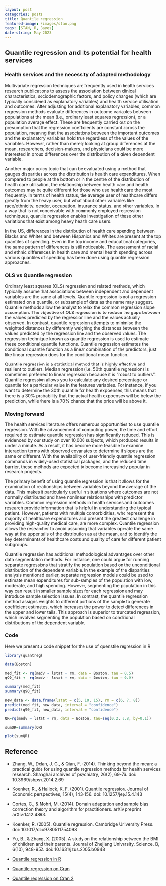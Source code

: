 ```yaml
---
layout: post
categories: posts
title: Quantile regression
featured-image: /images/stan.png
tags: [STAN, R, Bayes]
date-string: May 2023
---
```

## Quantile regression and its potential for health services

### Health services and the necessity of adapted methodology

Multivariate regression techniques are frequently used in health services research publications to assess the association between clinical characteristics, sociodemographic factors, and policy changes (which are typically considered as explanatory variables) and health service utilisation and outcomes. After adjusting for additional explanatory variables, common regression methods evaluate differences in outcome variables between populations at the mean (i.e., ordinary least squares regression), or a population average effect. These are frequently carried out on the presumption that the regression coefficients are constant across the population, meaning that the associations between the important outcomes and the explanatory variables hold true regardless of the values of the variables. However, rather than merely looking at group differences at the mean, researchers, decision-makers, and physicians could be more interested in group differences over the distribution of a given dependent variable.

Another major policy topic that can be evaluated using a method that gauges disparities across the distribution is health care expenditures. When compared to people at the bottom or in the centre of the distribution of health care utilisation, the relationship between health care and health outcomes may be quite different for those who use health care the most frequently.  In terms of health status, the average user of healthcare differs greatly from the heavy user, but what about other variables like race/ethnicity, gender, occupation, insurance status, and other variables. In a way that is not conceivable with commonly employed regression techniques, quantile regression enables investigation of these other variations that exist among heavy health care users.

In the US, differences in the distribution of health care spending between Blacks and Whites and between Hispanics and Whites are present at the top quantiles of spending. Even in the top income and educational categories, the same pattern of differences is still noticeable. The assessment of racial and ethnic differences in health care and mental health spending across various quantiles of spending has been done using quantile regression approaches. 

### OLS vs Quantile regression

Ordinary least squares (OLS) regression and related methods, which typically assume that associations between independent and dependent variables are the same at all levels. Quantile regression is not a regression estimated on a quantile, or subsample of data as the name may suggest. Quantile methods allow the analyst to relax the common regression slope assumption. The objective of OLS regression is to reduce the gaps between the values predicted by the regression line and the values actually observed. In contrast, quantile regression attempts to minimise the weighted distances by differently weighing the distances between the values predicted by the regression line and the observed values. The regression technique known as quantile regression is used to estimate these conditional quantile functions. Quantile regression estimates the conditional quantile function as a linear combination of the predictors, just like linear regression does for the conditional mean function.

Quantile regression is a statistical method that is highly effective and resilient to outliers. Median regression (i.e. 50th quantile regression) is sometimes preferred to linear regression because it is “robust to outliers”. Quantile regression allows you to calculate any desired percentage or quantile for a particular value in the features variables. For instance, if you want to determine the 30th quantile for health expoenses, this means that there is a 30% probability that the actual health expoenses will be below the prediction, while there is a 70% chance that the price will be above it.

### Moving forward 

The health services literature offers numerous opportunities to use quantile regression. With the advancement of computing power, the time and effort required to estimate quantile regression has significantly reduced. This is evidenced by our study on over 10,000 subjects, which produced results in under a minute. As a result, it has become more feasible to examine interaction terms with observed covariates to determine if slopes are the same or different. With the availability of user-friendly quantile regression commands in widely-used statistical packages, and the reduced time barrier, these methods are expected to become increasingly popular in research projects.

The primary benefit of using quantile regression is that it allows for the examination of relationships between variables beyond the average of the data. This makes it particularly useful in situations where outcomes are not normally distributed and have nonlinear relationships with predictor variables. Common regression methods in health services and outcomes research provide information that is helpful in understanding the typical patient. However, patients with multiple comorbidities, who represent the majority of healthcare expenditures and present the greatest challenge in providing high-quality medical care, are more complex. Quantile regression allows the researcher to avoid assuming that variables operate the same way at the upper tails of the distribution as at the mean, and to identify the key determinants of healthcare costs and quality of care for different patient subgroups.

Quantile regression has additional methodological advantages over other data segmentation methods. For instance, one could argue for running separate regressions that stratify the population based on the unconditional distribution of the dependent variable. In the example of the disparities analysis mentioned earlier, separate regression models could be used to estimate mean expenditures for sub-samples of the population with low, moderate, and high spending. However, segmenting the population in this way can result in smaller sample sizes for each regression and may introduce sample selection issues. In contrast, the quantile regression method assigns weights to different portions of the sample to generate coefficient estimates, which increases the power to detect differences in the upper and lower tails. This approach is superior to truncated regression, which involves segmenting the population based on conditional distributions of the dependent variable.

### Code

Here we present a code snippet for the use of quenstile regression in R

```r
library(quantreg)

data(Boston)

med_fit <- rq(medv ~ lstat + rm, data = Boston, tau = 0.5)
q90_fit <- rq(medv ~ lstat + rm, data = Boston, tau = 0.9)

summary(med_fit)
summary(q90_fit)

new_data <- data.frame(lstat = c(5, 10, 15), rm = c(6, 7, 8)) 
predict(med_fit, new_data, interval = "confidence")
predict(q90_fit, new_data, interval = "confidence")

QR=rq(medv ~ lstat + rm, data = Boston, tau=seq(0.2, 0.8, by=0.1))

sumQR=summary(QR)

plot(sumQR)
``` 

## Reference

+ Zhang, W., Dolan, J. G., & Qian, F. (2014). Thinking beyond the mean: a practical guide for using quantile regression methods for health services research. Shanghai archives of psychiatry, 26(2), 69-76. doi: 10.3969/shpsy.2014.2.69[](https://www.ncbi.nlm.nih.gov/pmc/articles/PMC4054530/)

+ Koenker, R., & Hallock, K. F. (2001). Quantile regression. Journal of Economic perspectives, 15(4), 143-156. doi: 10.1257/jep.15.4.143

+ Cortes, C., & Mohri, M. (2014). Domain adaptation and sample bias correction theory and algorithm for practitioners. arXiv preprint arXiv:1412.4863.

+ Koenker, R. (2005). Quantile regression. Cambridge University Press. doi: 10.1017/cbo9780511754098

+ Yu, B., & Zhang, X. (2005). A study on the relationship between the BMI of children and their parents. Journal of Zhejiang University. Science. B, 6(10), 948-952. doi: 10.1631/jzus.2005.b0948

+ [Quantile regression in R](https://www.statology.org/quantile-regression-in-r/)

+ [Quantile regression on Cran](https://cran.r-project.org/web/packages/quantreg/vignettes/rq.pdf)

+ [Quantile regression on Cran 2](https://search.r-project.org/CRAN/refmans/lqr/html/loglqr.html)

 [ ](https://www.r-bloggers.com/2019/01/quantile-regression-in-r-2/)

 [ ](https://www.geeksforgeeks.org/quantile-regression-in-r-programming/)

 [ ](https://rpubs.com/ibn_abdullah/rquantile)
